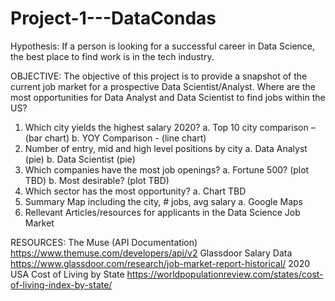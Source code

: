 # Project-1---DataCondas
Hypothesis: If a person is looking for a successful career in Data Science, the best place to find work is in the tech industry.

OBJECTIVE: 
The objective of this project is to provide a snapshot of the current job market for a prospective Data Scientist/Analyst. 
Where are the most opportunities for Data Analyst and Data Scientist to find jobs within the US?
1.	Which city yields the highest salary 2020? 
	a.	Top 10 city comparison – (bar chart)
	b.	YOY Comparison - (line chart)
2.	Number of entry, mid and high level positions by city
	a.	Data Analyst (pie)
	b.	Data Scientist (pie)
3.	Which companies have the most job openings?
	a.	Fortune 500? (plot TBD)
	b.	Most desirable? (plot TBD)
4.	Which sector has the most opportunity?
	a.	Chart TBD
5.	Summary Map including the city, # jobs, avg salary
	a.	Google Maps
6. 	Rellevant Articles/resources for applicants in the Data Science Job Market

RESOURCES:
The Muse (API Documentation)
https://www.themuse.com/developers/api/v2
Glassdoor Salary Data
https://www.glassdoor.com/research/job-market-report-historical/
2020 USA Cost of Living by State
https://worldpopulationreview.com/states/cost-of-living-index-by-state/


